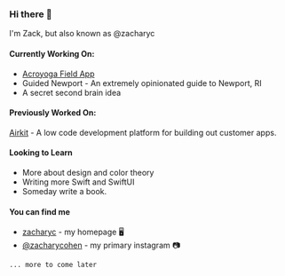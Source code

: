 ### Hi there 👋

I'm Zack, but also known as @zacharyc

#### Currently Working On:

- [Acroyoga Field App](https://www.zacharyc.com/projects/afg/)
- Guided Newport - An extremely opinionated guide to Newport, RI
- A secret second brain idea

#### Previously Worked On:

[Airkit](https://www.airkit.com) - A low code development platform for building out customer apps.

#### Looking to Learn

- More about design and color theory
- Writing more Swift and SwiftUI
- Someday write a book.

#### You can find me

- [zacharyc](https://www.zacharyc.com) - my homepage 🖥
- [@zacharycohen](https://www.instagram.com/zacharycohen) - my primary instagram 📷

`... more to come later`

<!--
**zacharyc/zacharyc** is a ✨ _special_ ✨ repository because its `README.md` (this file) appears on your GitHub profile.

Here are some ideas to get you started:

- 🔭 I’m currently working on ...
- 🌱 I’m currently learning ...
- 👯 I’m looking to collaborate on ...
- 🤔 I’m looking for help with ...
- 💬 Ask me about ...
- 📫 How to reach me: ...
- 😄 Pronouns: ...
- ⚡ Fun fact: ...
-->
